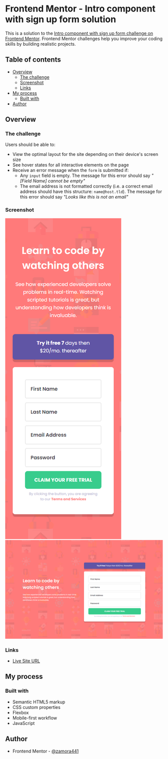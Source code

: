 # Frontend Mentor - Intro component with sign up form solution

This is a solution to the
[Intro component with sign up form challenge on Frontend Mentor](https://www.frontendmentor.io/challenges/intro-component-with-signup-form-5cf91bd49edda32581d28fd1).
Frontend Mentor challenges help you improve your coding skills by building
realistic projects.

## Table of contents

-   [Overview](#overview)
    -   [The challenge](#the-challenge)
    -   [Screenshot](#screenshot)
    -   [Links](#links)
-   [My process](#my-process)
    -   [Built with](#built-with)
-   [Author](#author)

## Overview

### The challenge

Users should be able to:

-   View the optimal layout for the site depending on their device's screen size
-   See hover states for all interactive elements on the page
-   Receive an error message when the `form` is submitted if:
    -   Any `input` field is empty. The message for this error should say
        _"[Field Name] cannot be empty"_
    -   The email address is not formatted correctly (i.e. a correct email
        address should have this structure: `name@host.tld`). The message for
        this error should say _"Looks like this is not an email"_

### Screenshot

![](./screenshots/Intro-component-with-sign-up-form-mobile.png)
![](./screenshots/Intro-component-with-sign-up-form-desktop.png)

### Links

-   [Live Site URL](https://jovial-fairy-5e5469.netlify.app)

## My process

### Built with

-   Semantic HTML5 markup
-   CSS custom properties
-   Flexbox
-   Mobile-first workflow
-   JavaScript

## Author

-   Frontend Mentor -
    [@zamora441](https://www.frontendmentor.io/profile/zamora441)
